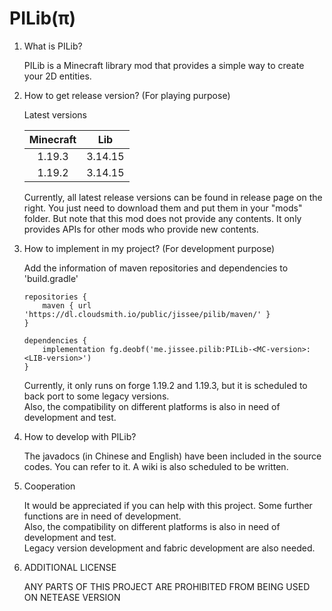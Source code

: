# PILib(π)

<ol>
<li> What is PILib? </li>  

PILib is a Minecraft library mod that provides a simple way to create your 2D entities.

<li> How to get release version? (For playing purpose)</li>

Latest versions

| Minecraft |   Lib   |
|:---------:|:-------:|
|  1.19.3   | 3.14.15 |
|  1.19.2   | 3.14.15 |

Currently, all latest release versions can be found in release page on the right. You just need to download them and put them in your "mods" folder.
But note that this mod does not provide any contents. It only provides APIs for other mods who provide new contents.

<li> How to implement in my project? (For development purpose)</li>

Add the information of maven repositories and dependencies to 'build.gradle'

```
repositories {      
    maven { url 'https://dl.cloudsmith.io/public/jissee/pilib/maven/' }
}    

dependencies {
    implementation fg.deobf('me.jissee.pilib:PILib-<MC-version>:<LIB-version>')
}
```

Currently, it only runs on forge 1.19.2 and 1.19.3, but it is scheduled to back port to some legacy versions.   
Also, the compatibility on different platforms is also in need of development and test.

<li> How to develop with PILib?   </li>

The javadocs (in Chinese and English) have been included in the source codes. You can refer to it. A wiki is also scheduled to be written.

<li> Cooperation </li>

It would be appreciated if you can help with this project. Some further functions are in need of development.    
Also, the compatibility on different platforms is also in need of development and test.    
Legacy version development and fabric development are also needed.

<li> ADDITIONAL LICENSE </li>

ANY PARTS OF THIS PROJECT ARE PROHIBITED FROM BEING USED ON NETEASE VERSION

</ol>